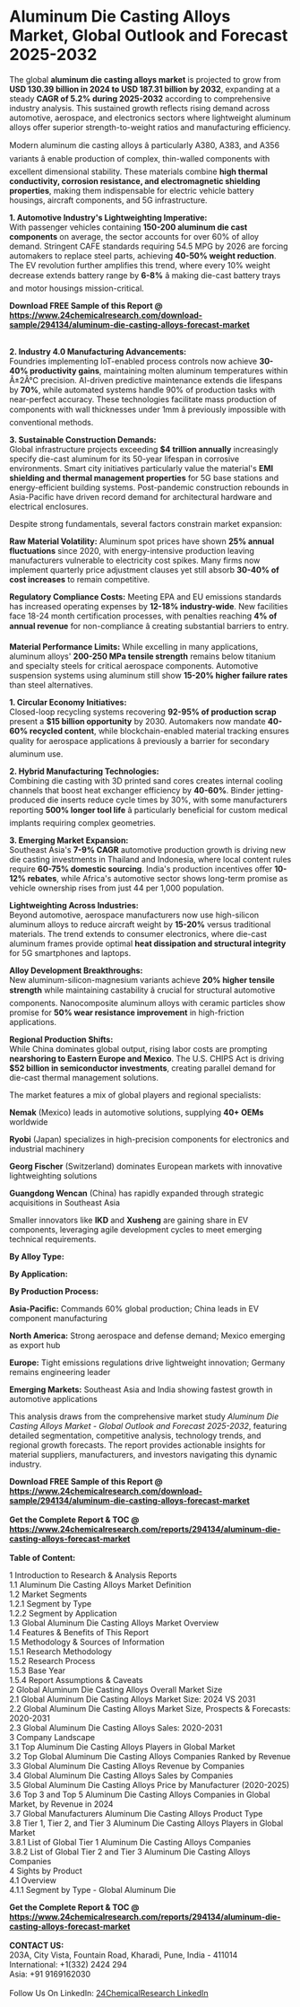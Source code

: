 <h1>Aluminum Die Casting Alloys Market, Global Outlook and Forecast 2025-2032</h1><p>The global <strong>aluminum die casting alloys market</strong> is projected to grow from <strong>USD 130.39 billion in 2024 to USD 187.31 billion by 2032</strong>, expanding at a steady <strong>CAGR of 5.2% during 2025-2032</strong> according to comprehensive industry analysis. This sustained growth reflects rising demand across automotive, aerospace, and electronics sectors where lightweight aluminum alloys offer superior strength-to-weight ratios and manufacturing efficiency.</p><p>Modern aluminum die casting alloys â particularly A380, A383, and A356 variants â enable production of complex, thin-walled components with excellent dimensional stability. These materials combine <strong>high thermal conductivity, corrosion resistance, and electromagnetic shielding properties</strong>, making them indispensable for electric vehicle battery housings, aircraft components, and 5G infrastructure.</p><p><strong>1. Automotive Industry's Lightweighting Imperative:</strong><br>
With passenger vehicles containing <strong>150-200 aluminum die cast components</strong> on average, the sector accounts for over 60% of alloy demand. Stringent CAFE standards requiring 54.5 MPG by 2026 are forcing automakers to replace steel parts, achieving <strong>40-50% weight reduction</strong>. The EV revolution further amplifies this trend, where every 10% weight decrease extends battery range by <strong>6-8%</strong> â making die-cast battery trays and motor housings mission-critical.</p><div><b>Download FREE Sample of this Report @ 
            <a href="https://www.24chemicalresearch.com/download-sample/294134/aluminum-die-casting-alloys-forecast-market">
            https://www.24chemicalresearch.com/download-sample/294134/aluminum-die-casting-alloys-forecast-market</a></b></div><br><p><strong>2. Industry 4.0 Manufacturing Advancements:</strong><br>
Foundries implementing IoT-enabled process controls now achieve <strong>30-40% productivity gains</strong>, maintaining molten aluminum temperatures within Â±2Â°C precision. AI-driven predictive maintenance extends die lifespans by <strong>70%</strong>, while automated systems handle 90% of production tasks with near-perfect accuracy. These technologies facilitate mass production of components with wall thicknesses under 1mm â previously impossible with conventional methods.</p><p><strong>3. Sustainable Construction Demands:</strong><br>
Global infrastructure projects exceeding <strong>$4 trillion annually</strong> increasingly specify die-cast aluminum for its 50-year lifespan in corrosive environments. Smart city initiatives particularly value the material's <strong>EMI shielding and thermal management properties</strong> for 5G base stations and energy-efficient building systems. Post-pandemic construction rebounds in Asia-Pacific have driven record demand for architectural hardware and electrical enclosures.</p><p>Despite strong fundamentals, several factors constrain market expansion:</p><p><strong>Raw Material Volatility:</strong> Aluminum spot prices have shown <strong>25% annual fluctuations</strong> since 2020, with energy-intensive production leaving manufacturers vulnerable to electricity cost spikes. Many firms now implement quarterly price adjustment clauses yet still absorb <strong>30-40% of cost increases</strong> to remain competitive.</p><p><strong>Regulatory Compliance Costs:</strong> Meeting EPA and EU emissions standards has increased operating expenses by <strong>12-18% industry-wide</strong>. New facilities face 18-24 month certification processes, with penalties reaching <strong>4% of annual revenue</strong> for non-compliance â creating substantial barriers to entry.</p><p><strong>Material Performance Limits:</strong> While excelling in many applications, aluminum alloys' <strong>200-250 MPa tensile strength</strong> remains below titanium and specialty steels for critical aerospace components. Automotive suspension systems using aluminum still show <strong>15-20% higher failure rates</strong> than steel alternatives.</p><p><strong>1. Circular Economy Initiatives:</strong><br>
Closed-loop recycling systems recovering <strong>92-95% of production scrap</strong> present a <strong>$15 billion opportunity</strong> by 2030. Automakers now mandate <strong>40-60% recycled content</strong>, while blockchain-enabled material tracking ensures quality for aerospace applications â previously a barrier for secondary aluminum use.</p><p><strong>2. Hybrid Manufacturing Technologies:</strong><br>
Combining die casting with 3D printed sand cores creates internal cooling channels that boost heat exchanger efficiency by <strong>40-60%</strong>. Binder jetting-produced die inserts reduce cycle times by 30%, with some manufacturers reporting <strong>500% longer tool life</strong> â particularly beneficial for custom medical implants requiring complex geometries.</p><p><strong>3. Emerging Market Expansion:</strong><br>
Southeast Asia's <strong>7-9% CAGR</strong> automotive production growth is driving new die casting investments in Thailand and Indonesia, where local content rules require <strong>60-75% domestic sourcing</strong>. India's production incentives offer <strong>10-12% rebates</strong>, while Africa's automotive sector shows long-term promise as vehicle ownership rises from just 44 per 1,000 population.</p><p><strong>Lightweighting Across Industries:</strong><br>
Beyond automotive, aerospace manufacturers now use high-silicon aluminum alloys to reduce aircraft weight by <strong>15-20%</strong> versus traditional materials. The trend extends to consumer electronics, where die-cast aluminum frames provide optimal <strong>heat dissipation and structural integrity</strong> for 5G smartphones and laptops.</p><p><strong>Alloy Development Breakthroughs:</strong><br>
New aluminum-silicon-magnesium variants achieve <strong>20% higher tensile strength</strong> while maintaining castability â crucial for structural automotive components. Nanocomposite aluminum alloys with ceramic particles show promise for <strong>50% wear resistance improvement</strong> in high-friction applications.</p><p><strong>Regional Production Shifts:</strong><br>
While China dominates global output, rising labor costs are prompting <strong>nearshoring to Eastern Europe and Mexico</strong>. The U.S. CHIPS Act is driving <strong>$52 billion in semiconductor investments</strong>, creating parallel demand for die-cast thermal management solutions.</p><p>The market features a mix of global players and regional specialists:</p><p><strong>Nemak</strong> (Mexico) leads in automotive solutions, supplying <strong>40+ OEMs</strong> worldwide</p><p><strong>Ryobi</strong> (Japan) specializes in high-precision components for electronics and industrial machinery</p><p><strong>Georg Fischer</strong> (Switzerland) dominates European markets with innovative lightweighting solutions</p><p><strong>Guangdong Wencan</strong> (China) has rapidly expanded through strategic acquisitions in Southeast Asia</p><p>Smaller innovators like <strong>IKD</strong> and <strong>Xusheng</strong> are gaining share in EV components, leveraging agile development cycles to meet emerging technical requirements.</p><p><strong>By Alloy Type:</strong></p><p><strong>By Application:</strong></p><p><strong>By Production Process:</strong></p><p><strong>Asia-Pacific:</strong> Commands 60% global production; China leads in EV component manufacturing</p><p><strong>North America:</strong> Strong aerospace and defense demand; Mexico emerging as export hub</p><p><strong>Europe:</strong> Tight emissions regulations drive lightweight innovation; Germany remains engineering leader</p><p><strong>Emerging Markets:</strong> Southeast Asia and India showing fastest growth in automotive applications</p><p>This analysis draws from the comprehensive market study <em>Aluminum Die Casting Alloys Market - Global Outlook and Forecast 2025-2032</em>, featuring detailed segmentation, competitive analysis, technology trends, and regional growth forecasts. The report provides actionable insights for material suppliers, manufacturers, and investors navigating this dynamic industry.</p><div><b>Download FREE Sample of this Report @ 
            <a href="https://www.24chemicalresearch.com/download-sample/294134/aluminum-die-casting-alloys-forecast-market">
            https://www.24chemicalresearch.com/download-sample/294134/aluminum-die-casting-alloys-forecast-market</a></b></div><br><div><b>Get the Complete Report & TOC @ 
            <a href="https://www.24chemicalresearch.com/reports/294134/aluminum-die-casting-alloys-forecast-market">
            https://www.24chemicalresearch.com/reports/294134/aluminum-die-casting-alloys-forecast-market</a></b></div><br>
            <b>Table of Content:</b><p>1 Introduction to Research & Analysis Reports<br />
 1.1 Aluminum Die Casting Alloys Market Definition<br />
 1.2 Market Segments<br />
 1.2.1 Segment by Type<br />
 1.2.2 Segment by Application<br />
 1.3 Global Aluminum Die Casting Alloys Market Overview<br />
 1.4 Features & Benefits of This Report<br />
 1.5 Methodology & Sources of Information<br />
 1.5.1 Research Methodology<br />
 1.5.2 Research Process<br />
 1.5.3 Base Year<br />
 1.5.4 Report Assumptions & Caveats<br />
2 Global Aluminum Die Casting Alloys Overall Market Size<br />
 2.1 Global Aluminum Die Casting Alloys Market Size: 2024 VS 2031<br />
 2.2 Global Aluminum Die Casting Alloys Market Size, Prospects & Forecasts: 2020-2031<br />
 2.3 Global Aluminum Die Casting Alloys Sales: 2020-2031<br />
3 Company Landscape<br />
 3.1 Top Aluminum Die Casting Alloys Players in Global Market<br />
 3.2 Top Global Aluminum Die Casting Alloys Companies Ranked by Revenue<br />
 3.3 Global Aluminum Die Casting Alloys Revenue by Companies<br />
 3.4 Global Aluminum Die Casting Alloys Sales by Companies<br />
 3.5 Global Aluminum Die Casting Alloys Price by Manufacturer (2020-2025)<br />
 3.6 Top 3 and Top 5 Aluminum Die Casting Alloys Companies in Global Market, by Revenue in 2024<br />
 3.7 Global Manufacturers Aluminum Die Casting Alloys Product Type<br />
 3.8 Tier 1, Tier 2, and Tier 3 Aluminum Die Casting Alloys Players in Global Market<br />
 3.8.1 List of Global Tier 1 Aluminum Die Casting Alloys Companies<br />
 3.8.2 List of Global Tier 2 and Tier 3 Aluminum Die Casting Alloys Companies<br />
4 Sights by Product<br />
 4.1 Overview<br />
 4.1.1 Segment by Type - Global Aluminum Die </p><div><b>Get the Complete Report & TOC @ 
            <a href="https://www.24chemicalresearch.com/reports/294134/aluminum-die-casting-alloys-forecast-market">
            https://www.24chemicalresearch.com/reports/294134/aluminum-die-casting-alloys-forecast-market</a></b></div><br><b>CONTACT US:</b><br>
            203A, City Vista, Fountain Road, Kharadi, Pune, India - 411014<br>
            International: +1(332) 2424 294<br>
            Asia: +91 9169162030 <br><br>
            Follow Us On LinkedIn: <a href="https://www.linkedin.com/company/24chemicalresearch/">24ChemicalResearch LinkedIn</a>